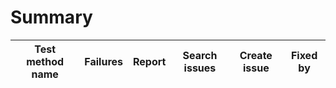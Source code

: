 # Summary

Test method name | Failures | Report | Search issues | Create issue | Fixed by |
---------------- | -------- | ------ | ------------- | ------------ | -------- |

